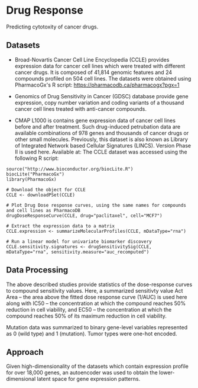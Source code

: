 # Drug Response

Predicting cytotoxity of cancer drugs.

## Datasets

* Broad-Novartis Cancer Cell Line Encyclopedia (CCLE) provides expression data for cancer cell lines which were treated with different cancer drugs. It is composed of 41,814 genomic features and 24 compounds profiled on 504 cell lines. The datasets were obtained using PharmacoGx's R script: https://pharmacodb.ca/pharmacogx?pgx=1

* Genomics of Drug Sensitivity in Cancer (GDSC) database provide gene expression, copy number variation and coding variants of a thousand cancer cell lines treated with anti-cancer compounds. 

* CMAP L1000 is contains gene expression data of cancer cell lines before and after treatment. Such drug-induced petrubation data are available combinations of 978 genes and thousands of cancer drugs or other small molecules. Previously, this dataset is also known as Library of Integrated Network based Cellular Signatures (LINCS). Version Phase II is used here. Available at:
The CCLE dataset was accessed using the following R script:

```
source("http://www.bioconductor.org/biocLite.R") 
biocLite("PharmacoGx")
library(PharmacoGx)

# Download the object for CCLE 
CCLE <- downloadPSet(CCLE) 

# Plot Drug Dose response curves, using the same names for compounds and cell lines as PharmacoDB 
drugDoseResponseCurve(CCLE, drug="paclitaxel", cell="MCF7") 

# Extract the expression data to a matrix 
CCLE.expression <- summarizeMolecularProfiles(CCLE, mDataType="rna") 

# Run a linear model for univariate biomarker discovery 
CCLE.sensitivity.signatures <- drugSensitivitySig(CCLE, mDataType="rna", sensitivity.measure="auc_recomputed")
```

## Data Processing

The above described studies provide statistics of the dose-response curves to compound sensitivity values. Here, a summarized sensitivty value Act Area – the area above the fitted dose response curve (1/AUC) is used here along with IC50 – the concentration at which the compound reaches 50% reduction in cell viability, and EC50 – the concentration at which the compound reaches 50% of its maximum reduction in cell viability.

Mutation data was summarized to binary gene-level variables represented as 0 (wild type) and 1 (mutation). Tumor types were one-hot encoded. 



## Approach

Given high-dimensionality of the datasets which contain expression profile for over 18,000 genes, an autoencoder was used to obtain the lower-dimensional latent space for gene expression patterns. 


